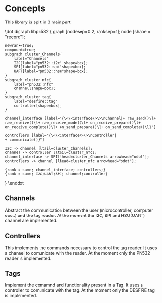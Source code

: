 Concepts
========

This library is split in 3 main part

\dot
digraph libpn532 {
    graph [nodesep=0.2, ranksep=1];
    node [shape = "record"];

    newrank=true;
    compound=true;
    subgraph cluster_Channels{
        label="Channels"
        I2C[label="pn532::i2c" shape=box];
        SPI[label="pn532::spi"shape=box];
        UART[label="pn532::hsu"shape=box];
    }
    subgraph cluster_nfc{
        label="pn532::nfc"
        channel[shape=box];
    }
    subgraph cluster_tag{
        label="desfire::tag"
        controller[shape=box];
    }

    channel_interface [label="{\<\<interface\>\>\nChannel|+ raw_send()\l+ raw_receive()\l+ raw_receive_mode()\l+ on_receive_prepare()\l+ on_receive_complete()\l+ on_send_prepare()\l+ on_send_complete()\l}"]

    controllers [label="{\<\<interface\>\>\nController|
    + communicate()}"]

    I2C -> channel [ltail=cluster_Channels];
    channel -> controller [ltail=cluster_nfc];
    channel_interface -> SPI[lhead=cluster_Channels arrowhead="odot"];
    controllers -> channel [lhead=cluster_nfc arrowhead="odot"];

    {rank = same; channel_interface; controllers;}
    {rank = same; I2C;UART;SPI; channel;controller}
}
\enddot

## Channels

Abstract the communication between the user (microcontroller, computer ecc..) and the tag reader.
At the moment the I2C, SPI and HSU(UART) channel are implemented.

## Controllers

This implements the commands necessary to control the tag reader. It uses a channel to comunicate with the reader.
At the moment only the PN532 reader is implemented.

## Tags

Implement the comamnd and functionality present in a Tag. It uses a controller to comunicate with the tag.
At the moment only the DESFIRE tag is implemented.